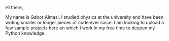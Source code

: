 
<!---
- 👋 Hi, I’m @GaborAlmasi89
- 👀 I’m interested in ...
- 🌱 I’m currently learning ...
- 💞️ I’m looking to collaborate on ...
- 📫 How to reach me ...

GaborAlmasi89/GaborAlmasi89 is a ✨ special ✨ repository because its `README.md` (this file) appears on your GitHub profile.
You can click the Preview link to take a look at your changes.
--->

Hi there,

My name is Gabor Almasi. I studied physics at the university and have been writing smaller or longer pieces of code ever since.
I am looking to upload a few sample projects here on which I work in my free time to deepen my Python knowledge.
